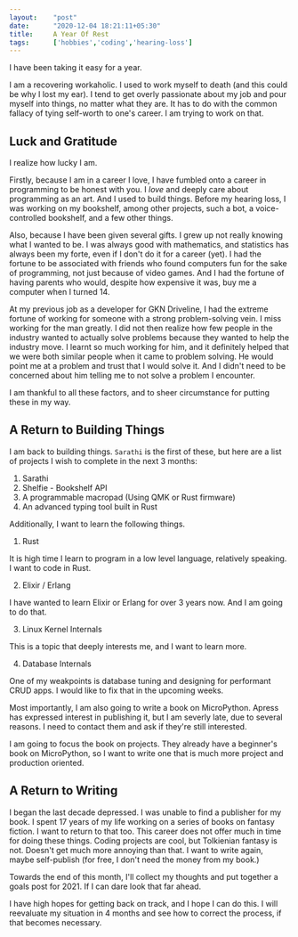 ```yaml
---
layout:    "post"
date:      "2020-12-04 18:21:11+05:30"
title:     A Year Of Rest
tags:      ['hobbies','coding','hearing-loss']
---
```


I have been taking it easy for a year.

I am a recovering workaholic. I used to work myself to death
(and this could be why I lost my ear). I tend to get overly passionate
about my job and pour myself into things, no matter what they are.
It has to do with the common fallacy of tying self-worth to one's career.
I am trying to work on that.

## Luck and Gratitude

I realize how lucky I am.

Firstly, because I am in a career I love, I have fumbled onto a career in
programming to be honest with you. I *love* and deeply care about
programming as an art. And I used to build things. Before my hearing loss,
I was working on my bookshelf, among other projects, such a bot, a
voice-controlled bookshelf, and a few other things.

Also, because I have been given several gifts. I grew up not really knowing
what I wanted to be. I was always good with mathematics,
and statistics has always been my forte, even if I don't do it for a career (yet).
I had the fortune to be associated with friends who found computers
fun for the sake of programming, not just because of video games.
And I had the fortune of having parents who would, despite how expensive it was,
buy me a computer when I turned 14.

At my previous job as a developer for GKN Driveline, I had the extreme fortune
of working for someone with a strong problem-solving vein. I miss working for the man greatly.
I did not then realize how few people in the industry wanted to actually solve problems
because they wanted to help the industry move. I learnt so much working for him,
and it definitely helped that we were both similar people when it came to problem solving.
He would point me at a problem and trust that I would solve it. And I didn't need to be
concerned about him telling me to not solve a problem I encounter.

I am thankful to all these factors, and to sheer circumstance for putting these in my way.

## A Return to Building Things

I am back to building things. `Sarathi` is the first of these, but here are
a list of projects I wish to complete in the next 3 months:

1. Sarathi
2. Shelfie - Bookshelf API
3. A programmable macropad (Using QMK or Rust firmware)
4. An advanced typing tool built in Rust

Additionally, I want to learn the following things.

1. Rust

It is high time I learn to program in a low level language, relatively speaking.
I want to code in Rust.

2. Elixir / Erlang

I have wanted to learn Elixir or Erlang for over 3 years now. And I am going to do that.

3. Linux Kernel Internals

This is a topic that deeply interests me, and I want to learn more.

4. Database Internals

One of my weakpoints is database tuning and designing for performant CRUD apps. I would like to fix that in the upcoming weeks.

Most importantly, I am also going to write a book on MicroPython. Apress has expressed
interest in publishing it, but I am severly late, due to several reasons. I need to contact
them and ask if they're still interested.

I am going to focus the book on projects. They already have a beginner's book on MicroPython,
so I want to write one that is much more project and production oriented.

## A Return to Writing

I began the last decade depressed. I was unable to find a publisher for my book. I spent 17 years of my life working on a series of books on fantasy fiction. I want to return to that too.
This career does not offer much in time for doing these things. Coding projects are cool, but Tolkienian fantasy is not. Doesn't get much more annoying than that. I want to write again, maybe self-publish (for free, I don't need the money from my book.)

Towards the end of this month, I'll collect my thoughts and put together a goals post for 2021. If I can dare look that far ahead.

I have high hopes for getting back on track, and I hope I can do this. I will reevaluate my situation in 4 months and see how to correct the process, if that becomes necessary.
